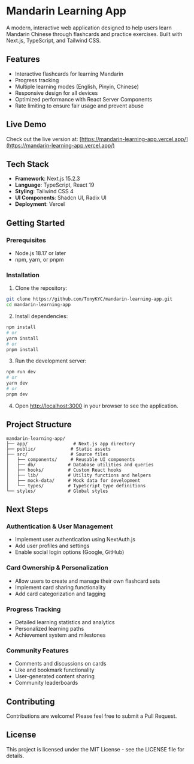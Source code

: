 # Mandarin Learning App

A modern, interactive web application designed to help users learn Mandarin Chinese through flashcards and practice exercises. Built with Next.js, TypeScript, and Tailwind CSS.

## Features

- Interactive flashcards for learning Mandarin
- Progress tracking
- Multiple learning modes (English, Pinyin, Chinese)
- Responsive design for all devices
- Optimized performance with React Server Components
- Rate limiting to ensure fair usage and prevent abuse

## Live Demo

Check out the live version at: [https://mandarin-learning-app.vercel.app/](https://mandarin-learning-app.vercel.app/)

## Tech Stack

- **Framework**: Next.js 15.2.3
- **Language**: TypeScript, React 19
- **Styling**: Tailwind CSS 4
- **UI Components**: Shadcn UI, Radix UI
- **Deployment**: Vercel

## Getting Started

### Prerequisites

- Node.js 18.17 or later
- npm, yarn, or pnpm

### Installation

1. Clone the repository:

```bash
git clone https://github.com/TonyKYC/mandarin-learning-app.git
cd mandarin-learning-app
```

2. Install dependencies:

```bash
npm install
# or
yarn install
# or
pnpm install
```

3. Run the development server:

```bash
npm run dev
# or
yarn dev
# or
pnpm dev
```

4. Open [http://localhost:3000](http://localhost:3000) in your browser to see the application.

## Project Structure

```
mandarin-learning-app/
├── app/                 # Next.js app directory
├── public/             # Static assets
├── src/                # Source files
│   ├── components/     # Reusable UI components
│   ├── db/            # Database utilities and queries
│   ├── hooks/         # Custom React hooks
│   ├── lib/           # Utility functions and helpers
│   ├── mock-data/     # Mock data for development
│   └── types/         # TypeScript type definitions
└── styles/            # Global styles
```

## Next Steps

### Authentication & User Management

- Implement user authentication using NextAuth.js
- Add user profiles and settings
- Enable social login options (Google, GitHub)

### Card Ownership & Personalization

- Allow users to create and manage their own flashcard sets
- Implement card sharing functionality
- Add card categorization and tagging

### Progress Tracking

- Detailed learning statistics and analytics
- Personalized learning paths
- Achievement system and milestones

### Community Features

- Comments and discussions on cards
- Like and bookmark functionality
- User-generated content sharing
- Community leaderboards

## Contributing

Contributions are welcome! Please feel free to submit a Pull Request.

## License

This project is licensed under the MIT License - see the LICENSE file for details.
